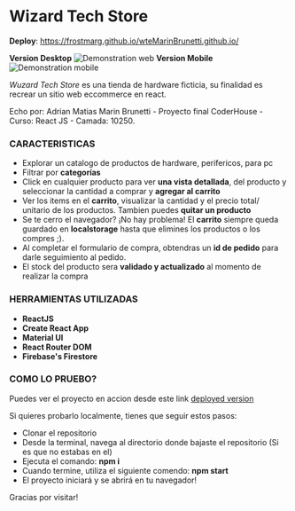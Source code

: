 # Wizard Tech Store

**Deploy**: https://frostmarg.github.io/wteMarinBrunetti.github.io/

**Version Desktop**
![Demonstration web](./src/images/WTSMobile.gif)
**Version Mobile**
![Demonstration mobile](./src/images/WTSMobile.gif)

*Wuzard Tech Store* es una tienda de hardware ficticia, su finalidad es recrear un sitio web eccommerce en react. 

Echo por: Adrian Matias Marin Brunetti - Proyecto final CoderHouse - Curso: React JS - Camada: 10250.

### CARACTERISTICAS

- Explorar un catalogo de productos de hardware, perifericos, para pc
- Filtrar por **categorías**
- Click en cualquier producto para ver **una vista detallada**, del producto y seleccionar la cantidad a comprar y **agregar al carrito**
- Ver los items en el **carrito**, visualizar la cantidad y el precio total/ unitario de los productos. Tambien puedes **quitar un producto** 
- Se te cerro el navegador? ¡No hay problema! El **carrito** siempre queda guardado en **localstorage** hasta que elimines los productos o los compres ;). 
- Al completar el formulario de compra, obtendras un **id de pedido** para darle seguimiento al pedido.
- El stock del producto sera **validado y actualizado** al momento de realizar la compra

### HERRAMIENTAS UTILIZADAS 

- **ReactJS**
- **Create React App**
- **Material UI** 
- **React Router DOM** 
- **Firebase's Firestore**

### COMO LO PRUEBO?

Puedes ver el proyecto en accion desde este link [deployed version](https://frostmarg.github.io/wteMarinBrunetti.github.io/)

Si quieres probarlo localmente, tienes que seguir estos pasos: 

- Clonar el repositorio
- Desde la terminal, navega al directorio donde bajaste el repositorio (Si es que no estabas en el)
- Ejecuta el comando: **npm i**
- Cuando termine, utiliza el siguiente comendo: **npm start**
- El proyecto iniciará y se abrirá en tu navegador!

Gracias por visitar! 
